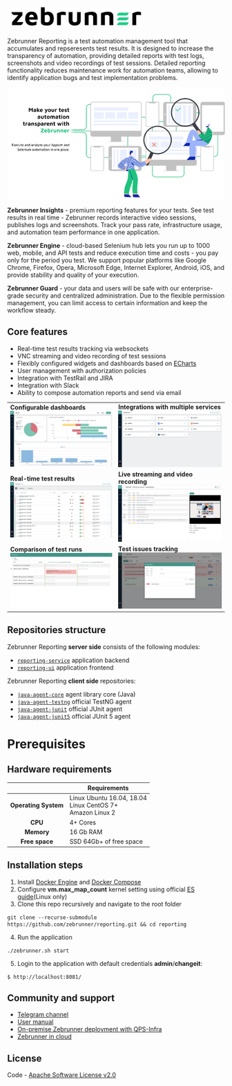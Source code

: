 <p style="padding: 10px;" align="left">
  <img src="./docs/img/zebrunner_logo.png">
</p>
Zebrunner Reporting is a test automation management tool that accumulates and repseresents test results. It is designed to increase the transparency of automation, providing detailed reports with test logs, screenshots and video recordings of test sessions. Detailed reporting functionality reduces maintenance work for automation teams, allowing to identify application bugs and test implementation problems.

<p align="center">
  <img src="./docs/img/zebrunner_intro.png">
</p>

**Zebrunner Insights** - premium reporting features for your tests. See test results in real time - Zebrunner records interactive video sessions, publishes logs and screenshots. Track your pass rate, infrastructure usage, and automation team performance in one application.

**Zebrunner Engine** - cloud-based Selenium hub lets you run up to 1000 web, mobile, and API tests and reduce execution time and costs - you pay only for the period you test. We support popular platforms like Google Chrome, Firefox, Opera, Microsoft Edge, Internet Explorer, Android, iOS, and provide stability and quality of your execution.

**Zebrunner Guard** - your data and users will be safe with our enterprise-grade security and centralized administration. Due to the flexible permission management, you can limit access to certain information and keep the workflow steady.

## Core features
* Real-time test results tracking via websockets
* VNC streaming and video recording of test sessions
* Flexibly configured widgets and dashboards based on [ECharts](https://www.echartsjs.com/en/index.html)
* User management with authorization policies
* Integration with TestRail and JIRA
* Integration with Slack
* Ability to compose automation reports and send via email

<table>
  </tr>
    <td>
      <b>Configurable dashboards</b>
      <img src="./docs/img/feature_dashboards.png">
    </td>
    <td>
      <b>Integrations with multiple services</b>
      <img src="./docs/img/feature_integrations.png">
    </td>
  </tr>
  </tr>
    <td>
      <b>Real-time test results</b>
      <img src="./docs/img/feature_testrun_results.png">
    </td>
    <td>
      <b>Live streaming and video recording</b>
      <img src="./docs/img/feature_live_streaming.png">
    </td>
  </tr>
  </tr>
    <td>
      <b>Comparison of test runs</b>
      <img src="./docs/img/feature_testruns_comparison.png">
    </td>
    <td>
      <b>Test issues tracking</b>
      <img src="./docs/img/feature_test_issues.png">
    </td>
  </tr>
</table>

## Repositories structure

Zebrunner Reporting **server side** consists of the following modules:
- [`reporting-service`](https://github.com/zebrunner/reporting-service) application backend
- [`reporting-ui`](https://github.com/zebrunner/reporting-ui) application frontend


Zebrunner Reporting **client side** repositories:
- [`java-agent-core`](https://github.com/zebrunner/java-agent-core) agent library core (Java)
- [`java-agent-testng`](https://github.com/zebrunner/java-agent-testng) official TestNG agent
- [`java-agent-junit`](https://github.com/zebrunner/java-agent-junit) official JUnit agent
- [`java-agent-junit5`](https://github.com/zebrunner/java-agent-junit5) official JUnit 5 agent


#  Prerequisites

## Hardware requirements

|                         	| Requirements                                                     	|
|:-----------------------:	|------------------------------------------------------------------	|
| <b>Operating System</b> 	| Linux Ubuntu 16.04, 18.04<br> Linux CentOS 7+<br> Amazon Linux 2 	|
| <b>       CPU      </b> 	| 4+ Cores                                                         	|
| <b>      Memory    </b> 	| 16 Gb RAM                                                        	|
| <b>    Free space  </b> 	| SSD 64Gb+ of free space                                         	|

## Installation steps

1. Install [Docker Engine](https://docs.docker.com/engine/installation) and [Docker Compose](https://docs.docker.com/compose/install)
2. Configure **vm.max_map_count** kernel setting using official [ES guide](https://www.elastic.co/guide/en/elasticsearch/reference/6.1/docker.html#docker-cli-run-prod-mode)(Linux only)
3. Clone this repo recursively and navigate to the root folder
  ```
  git clone --recurse-submodule https://github.com/zebrunner/reporting.git && cd reporting
  ```
4. Run the application
  ```
  ./zebrunner.sh start
  ```
5. Login to the application with default credentials **admin**/**changeit**:
  ```
  $ http://localhost:8081/
  ```

## Community and support
* [Telegram channel](https://t.me/zebrunner)
* [User manual](https://zebrunner.github.io/documentation)
* [On-premise Zebrunner deployment with QPS-Infra](https://www.qps-infra.io)
* [Zebrunner in cloud](https://zebrunner.com)

## License
Code - [Apache Software License v2.0](http://www.apache.org/licenses/LICENSE-2.0)
